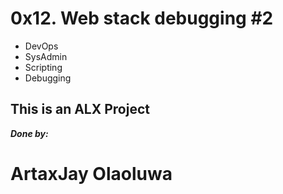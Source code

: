 # 0x12. Web stack debugging #2
- DevOps
- SysAdmin
- Scripting
- Debugging

## This is an ALX Project

**_Done by:_**
# ArtaxJay Olaoluwa

